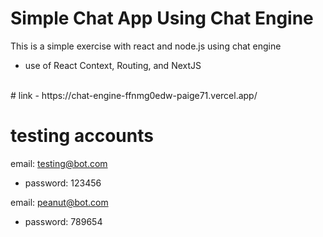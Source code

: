 # Simple Chat App Using Chat Engine
This is a simple exercise with react and node.js using chat engine
- use of React Context, Routing, and NextJS
 <br />
 # link
 - https://chat-engine-ffnmg0edw-paige71.vercel.app/
  <br />

# testing accounts

email: testing@bot.com  <br />
- password: 123456  <br />

email: peanut@bot.com  <br />
- password: 789654
